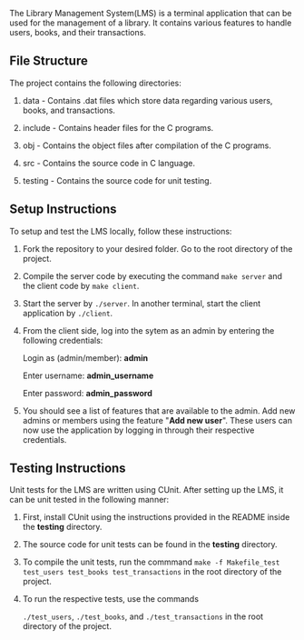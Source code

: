 The Library Management System(LMS) is a terminal application that can be used for the management of a library. It contains various features to handle users, books, and their transactions. 

<h2>File Structure</h2>

The project contains the following directories:

1. data - Contains .dat files which store data regarding various users, books, and transactions.

2. include - Contains header files for the C programs.

3. obj - Contains the object files after compilation of the C programs.

4. src - Contains the source code in C language.

5. testing - Contains the source code for unit testing.

<h2>Setup Instructions</h2>

To setup and test the LMS locally, follow these instructions:

1. Fork the repository to your desired folder. Go to the root directory of the project.

2. Compile the server code by executing the command ```make server``` and the client code by ```make client```.

3. Start the server by ```./server```. In another terminal, start the client application by ```./client```.

4. From the client side, log into the sytem as an admin by entering the following credentials:

    Login as (admin/member): <b>admin</b>

    Enter username: <b>admin_username</b>

    Enter password: <b>admin_password</b>

5. You should see a list of features that are available to the admin. Add new admins or members using the feature "<b>Add new user</b>". These users can now use the application by logging in through their respective credentials.

<h2>Testing Instructions</h2>

Unit tests for the LMS are written using CUnit. After setting up the LMS, it can be unit tested in the following manner:

1. First, install CUnit using the instructions provided in the README inside the <b>testing</b> directory.

2. The source code for unit tests can be found in the <b>testing</b> directory.

3. To compile the unit tests, run the commmand ```make -f Makefile_test test_users test_books test_transactions``` in the root directory of the project.

4. To run the respective tests, use the commands

    ```./test_users```, ```./test_books```, and ```./test_transactions``` in the root directory of the project.